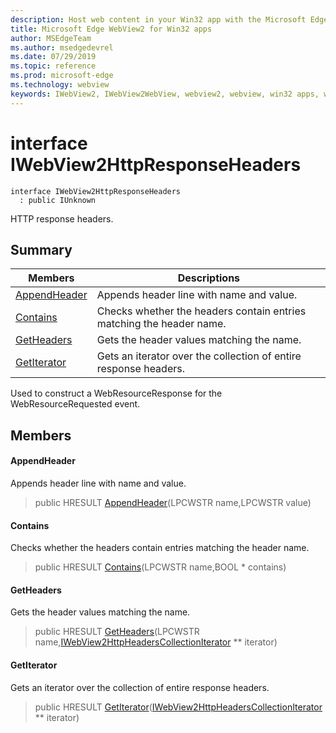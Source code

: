 ```yaml
---
description: Host web content in your Win32 app with the Microsoft Edge WebView2 control
title: Microsoft Edge WebView2 for Win32 apps
author: MSEdgeTeam
ms.author: msedgedevrel
ms.date: 07/29/2019
ms.topic: reference
ms.prod: microsoft-edge
ms.technology: webview
keywords: IWebView2, IWebView2WebView, webview2, webview, win32 apps, win32, edge
---
```


# interface IWebView2HttpResponseHeaders 

```
interface IWebView2HttpResponseHeaders
  : public IUnknown
```

HTTP response headers.

## Summary

 Members                        | Descriptions
--------------------------------|---------------------------------------------
[AppendHeader](#appendheader) | Appends header line with name and value.
[Contains](#contains) | Checks whether the headers contain entries matching the header name.
[GetHeaders](#getheaders) | Gets the header values matching the name.
[GetIterator](#getiterator) | Gets an iterator over the collection of entire response headers.

Used to construct a WebResourceResponse for the WebResourceRequested event.

## Members

#### AppendHeader 

Appends header line with name and value.

> public HRESULT [AppendHeader](#interface_i_web_view2_http_response_headers_1a53d7c9d79912d1582fe4f474ccc91438)(LPCWSTR name,LPCWSTR value)

#### Contains 

Checks whether the headers contain entries matching the header name.

> public HRESULT [Contains](#interface_i_web_view2_http_response_headers_1af1b5304689ac83a5ce2291dbbe6d938f)(LPCWSTR name,BOOL * contains)

#### GetHeaders 

Gets the header values matching the name.

> public HRESULT [GetHeaders](#interface_i_web_view2_http_response_headers_1abe2e755105dbe5e596a67ae546cc9621)(LPCWSTR name,[IWebView2HttpHeadersCollectionIterator](IWebView2HttpHeadersCollectionIterator.md#interface_i_web_view2_http_headers_collection_iterator) ** iterator)

#### GetIterator 

Gets an iterator over the collection of entire response headers.

> public HRESULT [GetIterator](#interface_i_web_view2_http_response_headers_1aa7b7d316138e4a19da829443d10be581)([IWebView2HttpHeadersCollectionIterator](IWebView2HttpHeadersCollectionIterator.md#interface_i_web_view2_http_headers_collection_iterator) ** iterator)

